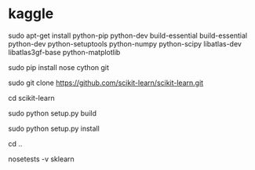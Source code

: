 # kaggle


sudo apt-get install python-pip python-dev build-essential build-essential python-dev python-setuptools python-numpy python-scipy libatlas-dev libatlas3gf-base python-matplotlib

sudo pip install nose cython git

sudo git clone https://github.com/scikit-learn/scikit-learn.git

cd scikit-learn

sudo python setup.py build

sudo python setup.py install

cd ..

nosetests -v sklearn
